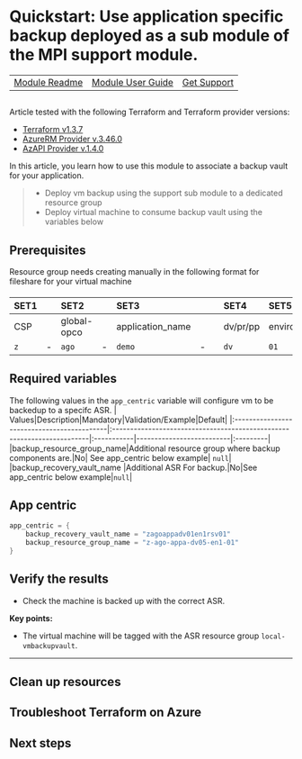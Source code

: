 # Quickstart: Use application specific backup deployed as a sub module of the MPI support module.
||||
|:--|:--|:--
|[Module Readme](../README.md)|[Module User Guide](../)|[Get Support](https://confluence.axa.com/confluence/x/L49iDw)|
##
Article tested with the following Terraform and Terraform provider versions:

- [Terraform v1.3.7](https://releases.hashicorp.com/terraform/)
- [AzureRM Provider v.3.46.0](https://registry.terraform.io/providers/hashicorp/azurerm/latest/docs)
- [AzAPI Provider v.1.4.0](https://registry.terraform.io/providers/azure/azapi/latest/docs)

In this article, you learn how to use this module to associate a backup vault for your application.

> * Deploy vm backup  using the support sub module to a dedicated resource group
> * Deploy virtual machine to consume backup vault using the variables below

## Prerequisites

 Resource group needs creating manually in the following format for fileshare for your virtual machine
####
| SET1||**SET2**||**SET3**|||**SET4**|**SET5**||**SET6**||**SET7**|
|:-------|:---|:-------------|:---|:----------------|:---|:---|:------------------|:-------------------|:---|:---------------|:---|:-------|
|CSP||global-opco||application_name|||dv/pr/pp|environment_index||location_code(location)||index(fixed01)|
|`z`|-|`ago`|-|`demo`|-||`dv`|`01`|-|`en1`|-|`01`|

## Required variables
 The following values in the `app_centric` variable will configure vm to be backedup to a specifc ASR.
| Values|Description|Mandatory|Validation/Example|Default|
|:-------------------------------------------|:-----------------------------------------------------------------------|:-----------|--------------------------|:---------|
|backup_resource_group_name|Additional resource group where backup components are.|No| See app_centric below example| `null`|
|backup_recovery_vault_name |Additional ASR For backup.|No|See app_centric below example|`null`|

## App centric
```go
app_centric = {
    backup_recovery_vault_name = "zagoappadv01en1rsv01"
    backup_resource_group_name = "z-ago-appa-dv05-en1-01"
}
```

## Verify the results

- Check the machine is backed up with the correct ASR.


**Key points:**

- The virtual machine will be tagged with the ASR resource group `local-vmbackupvault`.
---

## Clean up resources

## Troubleshoot Terraform on Azure

## Next steps
